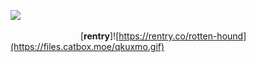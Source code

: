 ![](https://files.catbox.moe/bwvjac.gif)
                                            [**rentry**]![https://rentry.co/rotten-hound](https://files.catbox.moe/qkuxmo.gif)
